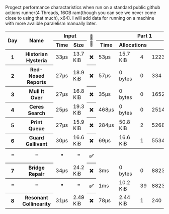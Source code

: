 Progect performance charactaristics when run on a standard public github actions runner(4 Threads, 16GB ram(though you can see we never come close to using that much), x64). I will add data for running on a machine with more avalible paralelism manually later.
<table>
  <thread>
    <tr>
      <th rowspan="2">Day</th>
      <th rowspan="2">Name</th>
      <th colspan="2">Input</th>
      <th rowspan="2">🔢🧵</th>
      <th colspan="4">Part 1</th>
      <th colspan="4">Part 2</th>
    </tr>
    <tr>
      <th>Time</th>
      <th>Size</th>
      <th>Time</th>
      <th colspan="2">Allocations</th>
      <th>Result</th>
      <th>Time</th>
      <th colspan="2">Allocations</th>
      <th>Result</th>
    </tr>
  </thread>
  <tbody id="results">
<tr>
<th>1</th>
<th>Historian Hysteria</th>
<td>33µs</td>
<td>13.7 KiB</td>
<th>❌</th>
<td>53µs</td>
<td>15.7 KiB</td><td>4</td>
<td>1223326</td>
<td>53µs</td>
<td>15.7 KiB</td><td>4</td>
<td>21070419</td>
</tr>
<tr>
<th>2</th>
<th>Red-Nosed Reports</th>
<td>27µs</td>
<td>18.9 KiB</td>
<th>❌</th>
<td>57µs</td>
<td>0 bytes</td><td>0</td>
<td>334</td>
<td>157µs</td>
<td>0 bytes</td><td>0</td>
<td>400</td>
</tr>
<tr>
<th>3</th>
<th>Mull It Over</th>
<td>27µs</td>
<td>16.8 KiB</td>
<th>❌</th>
<td>35µs</td>
<td>0 bytes</td><td>0</td>
<td>165225049</td>
<td>61µs</td>
<td>0 bytes</td><td>0</td>
<td>108830766</td>
</tr>
<tr>
<th>4</th>
<th>Ceres Search</th>
<td>25µs</td>
<td>19.3 KiB</td>
<th>❌</th>
<td>468µs</td>
<td>0 bytes</td><td>0</td>
<td>2514</td>
<td>195µs</td>
<td>0 bytes</td><td>0</td>
<td>1888</td>
</tr>
<tr>
<th>5</th>
<th>Print Queue</th>
<td>27µs</td>
<td>15.9 KiB</td>
<th>❌</th>
<td>284µs</td>
<td>50.8 KiB</td><td>2</td>
<td>5268</td>
<td>356µs</td>
<td>50.8 KiB</td><td>2</td>
<td>5799</td>
</tr>
<tr>
<th>6</th>
<th>Guard Gallivant</th>
<td>30µs</td>
<td>16.6 KiB</td>
<th>❌</th>
<td>69µs</td>
<td>16.6 KiB</td><td>1</td>
<td>5534</td>
<td>26ms</td>
<td>17.6 KiB</td><td>2</td>
<td>2262</td>
</tr>
<tr>
<th>"</th>
<th>"</th>
<th>"</th>
<th>"</th>
<th>✅</th>
<th></th>
<th></th>
<th></th>
<th></th>
<td>13ms</td>
<td>37.7 KiB</td><td>19</td>
<td>2262</td>
</tr>
<tr>
<th>7</th>
<th>Bridge Repair</th>
<td>34µs</td>
<td>24.2 KiB</td>
<th>❌</th>
<td>3ms</td>
<td>0 bytes</td><td>0</td>
<td>882304362421</td>
<td>4ms</td>
<td>0 bytes</td><td>0</td>
<td>145149066755184</td>
</tr>
<tr>
<th>"</th>
<th>"</th>
<th>"</th>
<th>"</th>
<th>✅</th>
<td>1ms</td>
<td>10.2 KiB</td><td>39</td>
<td>882304362421</td>
<td>2ms</td>
<td>12.4 KiB</td><td>37</td>
<td>145149066755184</td>
</tr>
<tr>
<th>8</th>
<th>Resonant Collinearity</th>
<td>31µs</td>
<td>2.49 KiB</td>
<th>❌</th>
<td>78µs</td>
<td>2.44 KiB</td><td>1</td>
<td>240</td>
<td>81µs</td>
<td>2.44 KiB</td><td>1</td>
<td>955</td>
</tr>
</tbody>
</table>
